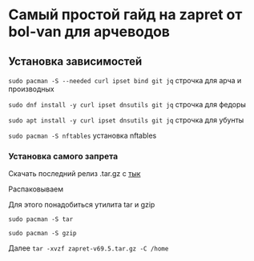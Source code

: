 # Самый простой гайд на zapret от bol-van для арчеводов
## Установка зависимостей
`sudo pacman -S --needed curl ipset bind git jq` строчка для арча и производных

`sudo dnf install -y curl ipset dnsutils git jq` строчка для федоры

`sudo apt install -y curl ipset dnsutils git jq` строчка для убунты

`sudo pacman -S nftables` установка nftables
### Установка самого запрета
Скачать последний релиз .tar.gz с [тык](https://github.com/bol-van/zapret/releases)

Распаковываем

Для этого понадобиться утилита tar и gzip

`sudo pacman -S tar`

`sudo pacman -S gzip`

Далее `tar -xvzf zapret-v69.5.tar.gz -C /home`
